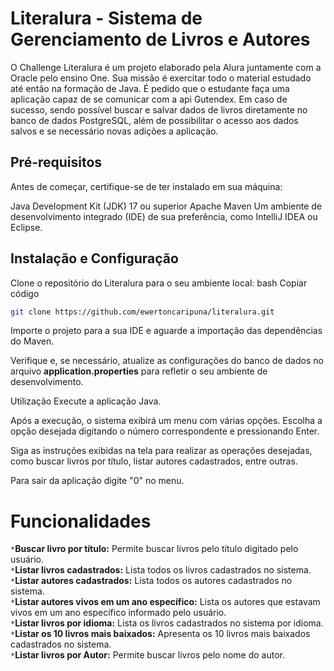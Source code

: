 # Literalura - Sistema de Gerenciamento de Livros e Autores

O Challenge Literalura é um projeto elaborado pela Alura juntamente com a Oracle pelo ensino One. Sua missão é exercitar todo o material estudado até então na formação de Java. É pedido que o estudante faça uma aplicação capaz de se comunicar com a api Gutendex. Em caso de sucesso, sendo possível buscar e salvar dados de livros diretamente no banco de dados PostgreSQL, além de possibilitar o acesso aos dados salvos e se necessário novas adições a aplicação.

## Pré-requisitos
Antes de começar, certifique-se de ter instalado em sua máquina:

Java Development Kit (JDK) 17 ou superior
Apache Maven
Um ambiente de desenvolvimento integrado (IDE) de sua preferência, como IntelliJ IDEA ou Eclipse.

## Instalação e Configuração

Clone o repositório do Literalura para o seu ambiente local:
bash
Copiar código
```bash
git clone https://github.com/ewertoncaripuna/literalura.git
```
Importe o projeto para a sua IDE e aguarde a importação das dependências do Maven.

Verifique e, se necessário, atualize as configurações do banco de dados no arquivo **application.properties** para refletir o seu ambiente de desenvolvimento.

Utilização
Execute a aplicação Java.

Após a execução, o sistema exibirá um menu com várias opções. Escolha a opção desejada digitando o número correspondente e pressionando Enter.

Siga as instruções exibidas na tela para realizar as operações desejadas, como buscar livros por título, listar autores cadastrados, entre outras.

Para sair da aplicação digite "0" no menu.

# Funcionalidades
`*`**Buscar livro por título:** Permite buscar livros pelo título digitado pelo usuário.  
`*`**Listar livros cadastrados:** Lista todos os livros cadastrados no sistema.  
`*`**Listar autores cadastrados:** Lista todos os autores cadastrados no sistema.  
`*`**Listar autores vivos em um ano específico:** Lista os autores que estavam vivos em um ano específico informado pelo usuário.  
`*`**Listar livros por idioma:** Lista os livros cadastrados no sistema por idioma.  
`*`**Listar os 10 livros mais baixados:** Apresenta os 10 livros mais baixados cadastrados no sistema.  
`*`**Listar livros por Autor:** Permite buscar livros pelo nome do autor.  
